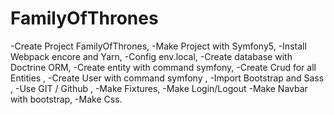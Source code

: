 # FamilyOfThrones

-Create Project FamilyOfThrones,
-Make Project with Symfony5,
-Install Webpack encore and Yarn,
-Config env.local,
-Create database with Doctrine ORM,
-Create entity with command symfony,
-Create Crud for all Entities ,
-Create User with command symfony , 
-Import Bootstrap and Sass ,
-Use GIT / Github ,
-Make Fixtures,
-Make Login/Logout
-Make Navbar with bootstrap,
-Make Css.

